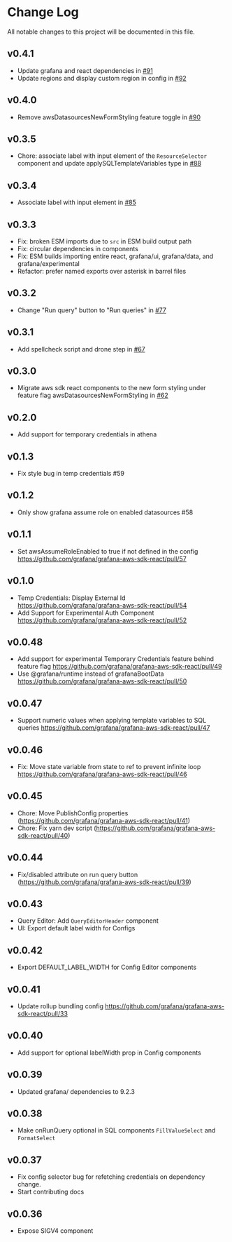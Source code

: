 # Change Log

All notable changes to this project will be documented in this file.

## v0.4.1

- Update grafana and react dependencies in [#91](https://github.com/grafana/grafana-aws-sdk-react/pull/92)
- Update regions and display custom region in config in [#92](https://github.com/grafana/grafana-aws-sdk-react/pull/92)

## v0.4.0

- Remove awsDatasourcesNewFormStyling feature toggle in [#90](https://github.com/grafana/grafana-aws-sdk-react/pull/90)

## v0.3.5

- Chore: associate label with input element of the `ResourceSelector` component and update applySQLTemplateVariables type in [#88](https://github.com/grafana/grafana-aws-sdk-react/pull/88)

## v0.3.4

- Associate label with input element in [#85](https://github.com/grafana/grafana-aws-sdk-react/pull/85)

## v0.3.3

- Fix: broken ESM imports due to `src` in ESM build output path
- Fix: circular dependencies in components
- Fix: ESM builds importing entire react, grafana/ui, grafana/data, and grafana/experimental
- Refactor: prefer named exports over asterisk in barrel files

## v0.3.2

- Change "Run query" button to "Run queries" in [#77](https://github.com/grafana/grafana-aws-sdk-react/pull/77)

## v0.3.1

- Add spellcheck script and drone step in [#67](https://github.com/grafana/grafana-aws-sdk-react/pull/67)

## v0.3.0

- Migrate aws sdk react components to the new form styling under feature flag awsDatasourcesNewFormStyling in [#62](https://github.com/grafana/grafana-aws-sdk-react/pull/62)

## v0.2.0

- Add support for temporary credentials in athena

## v0.1.3

- Fix style bug in temp credentials #59

## v0.1.2

- Only show grafana assume role on enabled datasources #58

## v0.1.1

- Set awsAssumeRoleEnabled to true if not defined in the config https://github.com/grafana/grafana-aws-sdk-react/pull/57

## v0.1.0

- Temp Credentials: Display External Id https://github.com/grafana/grafana-aws-sdk-react/pull/54
- Add Support for Experimental Auth Component https://github.com/grafana/grafana-aws-sdk-react/pull/52

## v0.0.48

- Add support for experimental Temporary Credentials feature behind feature flag https://github.com/grafana/grafana-aws-sdk-react/pull/49
- Use @grafana/runtime instead of grafanaBootData https://github.com/grafana/grafana-aws-sdk-react/pull/50

## v0.0.47

- Support numeric values when applying template variables to SQL queries https://github.com/grafana/grafana-aws-sdk-react/pull/47

## v0.0.46

- Fix: Move state variable from state to ref to prevent infinite loop https://github.com/grafana/grafana-aws-sdk-react/pull/46

## v0.0.45

- Chore: Move PublishConfig properties (https://github.com/grafana/grafana-aws-sdk-react/pull/41)
- Chore: Fix yarn dev script (https://github.com/grafana/grafana-aws-sdk-react/pull/40)

## v0.0.44

- Fix/disabled attribute on run query button (https://github.com/grafana/grafana-aws-sdk-react/pull/39)

## v0.0.43

- Query Editor: Add `QueryEditorHeader` component
- UI: Export default label width for Configs

## v0.0.42

- Export DEFAULT_LABEL_WIDTH for Config Editor components

## v0.0.41

- Update rollup bundling config https://github.com/grafana/grafana-aws-sdk-react/pull/33

## v0.0.40

- Add support for optional labelWidth prop in Config components

## v0.0.39

- Updated grafana/ dependencies to 9.2.3

## v0.0.38

- Make onRunQuery optional in SQL components `FillValueSelect` and `FormatSelect`

## v0.0.37

- Fix config selector bug for refetching credentials on dependency change.
- Start contributing docs

## v0.0.36

- Expose SIGV4 component
